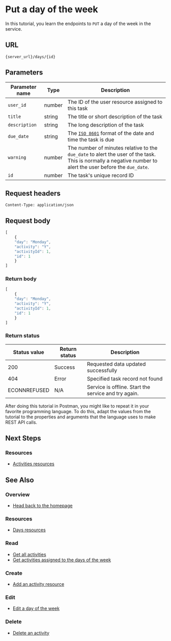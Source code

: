 # Put a day of the week

In this tutorial, you learn the endpoints to `PUT` 
a day of the week in the service.

## URL

```shell
{server_url}/days/{id}
```

## Parameters

| Parameter name | Type | Description |
| -------------- | ------ | ------------ |
| `user_id` | number | The ID of the user resource assigned to this task |
| `title` | string | The title or short description of the task |
| `description` | string | The long description of the task |
| `due_date` | string | The [`ISO 8601`](https://en.wikipedia.org/wiki/ISO_8601) format of the date and time the task is due |
| `warning` | number | The number of minutes relative to the `due_date` to alert the user of the task. This is normally a negative number to alert the user before the `due_date`. |
| `id` | number | The task's unique record ID |

## Request headers

`Content-Type: application/json`

## Request body

```js
[
    {
    "day": "Monday", 
    "activity": "Y",
    "activityId": 1,
    "id": 1
    }
]
```

### Return body

```js
[
    {
    "day": "Monday", 
    "activity": "Y",
    "activityId": 1,
    "id": 1
    }
]
```

### Return status

| Status value | Return status | Description |
| ------------- | ----------- | ----------- |
| 200 | Success | Requested data updated successfully |
| 404 | Error | Specified task record not found |
|  ECONNREFUSED | N/A | Service is offline. Start the service and try again. |


After doing this tutorial in Postman, you might like to repeat it in
your favorite programming language. To do this, adapt the values from
the tutorial to the properties and arguments that the language uses to
make REST API calls.


## Next Steps

### Resources

* [Activities resources](./activities.md)


## See Also

### Overview

* [Head back to the homepage](../index.md)

### Resources

* [Days resources](./days.md)

### Read

* [Get all activities](./get-activities.md)
* [Get activities assigned to the days of the week](./get-days.md)

### Create

* [Add an activity resource](./post-new-activity.md)

### Edit

* [Edit a day of the week](./put-days.md)

### Delete

* [Delete an activity](./delete-activities.md)